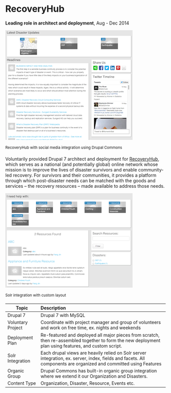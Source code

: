 RecoveryHub
=
**Leading role in architect and deployment**,
Aug - Dec 2014

![haha](../images/recovery-home.png) 

<sup>RecoveryHub with social media integration using Drupal Commons</sup>

Voluntarily provided Drupal 7 architect and deployment for [RecoveryHub](), which serves as a national (and potentially global) online network whose mission is to improve the lives of disaster survivors and enable community-led recovery.  For survivors and their communities, it provides a platform through which post-disaster needs can be matched with the goods and services – the recovery resources – made available to address those needs. 

![haha](../images/recovery-solr.png)

<sup>Solr integration with custom layout</sup>


| Topic        | Description    |
| ------------ |:-------------- |
| Drupal 7 | Drupal 7 with MySQL
| Voluntary Project | Coordinate with project manager and group of volunteers and work on free time, ex. nights and weekends
| Deployment Plan | Re-featured and deployed all major pieces from scratch, then re-assembled together to form the new deployment plan using features, and custom script. 
| Solr Integration | Each drupal views are heavily relied on Solr  server integration, ex. server, index, fields and facets. All components are organized and committed using Features
| Organic Group | Drupal Commons has built-in organic group integration where we extend it our Organization and Disasters.
| Content Type | Organization, Disaster, Resource, Events etc.
